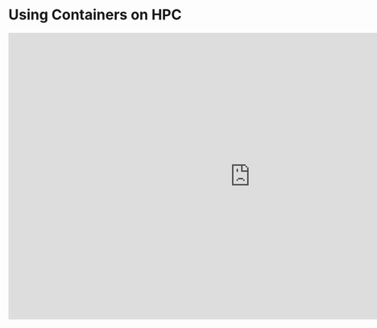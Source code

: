 # Using Containers on HPC

<div>
<iframe src="https://docs.google.com/presentation/d/e/2PACX-1vRqcEPcx3N3tZtHlemuRoktVhRT-b3MQyVi8S7SJkzbCKWEt45hF3oeMyB6WHZA9WJsjeHcpsD_I_ao/embed?start=false&loop=false&delayms=3000" frameborder="0" width="960" height="569" allowfullscreen="true" mozallowfullscreen="true" webkitallowfullscreen="true"></iframe>
</div>